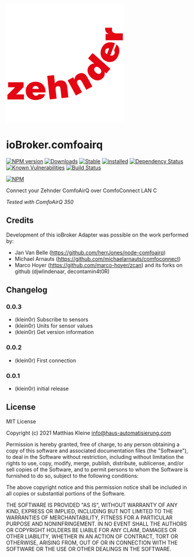 ![Logo](admin/comfoairq.png)

# ioBroker.comfoairq

[![NPM version](http://img.shields.io/npm/v/iobroker.comfoairq.svg)](https://www.npmjs.com/package/iobroker.comfoairq)
[![Downloads](https://img.shields.io/npm/dm/iobroker.comfoairq.svg)](https://www.npmjs.com/package/iobroker.comfoairq)
[![Stable](http://iobroker.live/badges/comfoairq-stable.svg)](http://iobroker.live/badges/comfoairq-stable.svg)
[![installed](http://iobroker.live/badges/comfoairq-installed.svg)](http://iobroker.live/badges/comfoairq-installed.svg)
[![Dependency Status](https://img.shields.io/david/klein0r/iobroker.comfoairq.svg)](https://david-dm.org/klein0r/iobroker.comfoairq)
[![Known Vulnerabilities](https://snyk.io/test/github/klein0r/ioBroker.comfoairq/badge.svg)](https://snyk.io/test/github/klein0r/ioBroker.comfoairq)
[![Build Status](http://img.shields.io/travis/klein0r/ioBroker.comfoairq.svg)](https://travis-ci.org/klein0r/ioBroker.comfoairq)

[![NPM](https://nodei.co/npm/iobroker.comfoairq.png?downloads=true)](https://nodei.co/npm/iobroker.comfoairq/)

Connect your Zehnder ComfoAirQ over ComfoConnect LAN C

*Tested with ComfoAirQ 350*

## Credits

Development of this ioBroker Adapter was possible on the work performed by:

* Jan Van Belle (https://github.com/herrJones/node-comfoairq)
* Michael Arnauts (https://github.com/michaelarnauts/comfoconnect)
* Marco Hoyer (https://github.com/marco-hoyer/zcan) and its forks on github (djwlindenaar, decontamin4t0R)

## Changelog

### 0.0.3

* (klein0r) Subscribe to sensors
* (klein0r) Units for sensor values
* (klein0r) Get version information

### 0.0.2

* (klein0r) First connection

### 0.0.1

* (klein0r) initial release

## License

MIT License

Copyright (c) 2021 Matthias Kleine <info@haus-automatisierung.com>

Permission is hereby granted, free of charge, to any person obtaining a copy
of this software and associated documentation files (the "Software"), to deal
in the Software without restriction, including without limitation the rights
to use, copy, modify, merge, publish, distribute, sublicense, and/or sell
copies of the Software, and to permit persons to whom the Software is
furnished to do so, subject to the following conditions:

The above copyright notice and this permission notice shall be included in all
copies or substantial portions of the Software.

THE SOFTWARE IS PROVIDED "AS IS", WITHOUT WARRANTY OF ANY KIND, EXPRESS OR
IMPLIED, INCLUDING BUT NOT LIMITED TO THE WARRANTIES OF MERCHANTABILITY,
FITNESS FOR A PARTICULAR PURPOSE AND NONINFRINGEMENT. IN NO EVENT SHALL THE
AUTHORS OR COPYRIGHT HOLDERS BE LIABLE FOR ANY CLAIM, DAMAGES OR OTHER
LIABILITY, WHETHER IN AN ACTION OF CONTRACT, TORT OR OTHERWISE, ARISING FROM,
OUT OF OR IN CONNECTION WITH THE SOFTWARE OR THE USE OR OTHER DEALINGS IN THE
SOFTWARE.